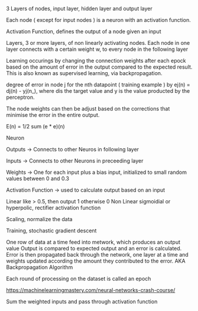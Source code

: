 3 Layers of nodes, input layer, hidden layer and output layer

Each node ( except for input nodes ) is a neuron with an activation function.


Activation Function, defines the output of a node given an input

Layers, 3 or more layers, of non linearly activating nodes. Each node in one layer connects with a certain weight w, to every node in the following layer


Learning occurings by changing the connection weights after each epock based on the amount of error in the output compared to the expected result.
This is also known as supervised learning, via backpropagation.

degree of error in node j for the nth datapoint ( training example  ) by ej(n) = dj(n) - yj(n_), where dis the target value and y is the value producted by the
perceptron. 

The node weights can then be adjust based on the corrections that minimise the error in the entire output.

E(n) = 1/2 sum (e * e)(n)



Neuron

Outputs -> Connects to other Neuros in following layer

Inputs -> Connects to other Neurons in preceeding layer

Weights -> One for each input plus a bias input, initialized to small random values between 0 and 0.3

Activation Function -> used to calculate output based on an input

Linear like > 0.5, then output 1 otherwise 0
Non Linear sigmoidial or hyperpolic, rectifier activation function

Scaling, normalize the data

Training, stochastic gradient descent

One row of data at a time feed into metwork, which produces an output value
Output is compared to expected output and an error is calculated. Error is
then propagated back through the network, one layer at a time and weights
updated according the amount they contributed to the error. AKA Backpropagation Algorithm

Each round of processing on the dataset is called an epoch

https://machinelearningmastery.com/neural-networks-crash-course/


Sum the weighted inputs and pass through activation function
